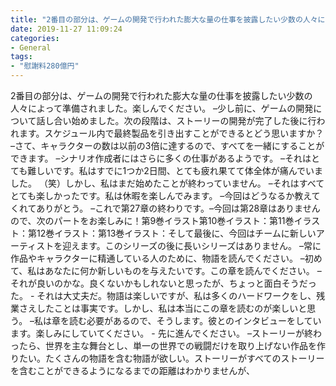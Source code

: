```yaml
---
title: "2番目の部分は、ゲームの開発で行われた膨大な量の仕事を披露したい少数の人々によって準備されました。"
date: 2019-11-27 11:09:24
categories:
- General
tags:
- "慰謝料280億円"
---
```


2番目の部分は、ゲームの開発で行われた膨大な量の仕事を披露したい少数の人々によって準備されました。楽しんでください。 –少し前に、ゲームの開発について話し合い始めました。次の段階は、ストーリーの開発が完了した後に行われます。スケジュール内で最終製品を引き出すことができるとどう思いますか？ –さて、キャラクターの数は以前の3倍に達するので、すべてを一緒にすることができます。 –シナリオ作成者にはさらに多くの仕事があるようです。 –それはとても難しいです。私はすでに1つか2日間、とても疲れ果てて体全体が痛んでいました。 （笑）しかし、私はまだ始めたことが終わっていません。 –それはすべてとても楽しかったです。私は休暇を楽しんでみます。 –今回はどうなるか教えてくれてありがとう。 –これで第27章の終わりです。–今回は第28章はありませんので、次のパートをお楽しみに！第9巻イラスト第10巻イラスト：第11巻イラスト：第12巻イラスト：第13巻イラスト：そして最後に、今回はチームに新しいアーティストを迎えます。このシリーズの後に長いシリーズはありません。 –常に作品やキャラクターに精通している人のために、物語を読んでください。 –初めて、私はあなたに何か新しいものを与えたいです。この章を読んでください。 –それが良いのかな。良くないかもしれないと思ったが、ちょっと面白そうだった。 - それは大丈夫だ。物語は楽しいですが、私は多くのハードワークをし、残業さえしたことは事実です。しかし、私は本当にこの章を読むのが楽しいと思う。 –私は章を読む必要があるので、そうします。彼とのインタビューをしています。楽しみにしていてください。 - 先に進んでください。 –ストーリーが終わったら、世界を主な舞台とし、単一の世界での戦闘だけを取り上げない作品を作りたい。たくさんの物語を含む物語が欲しい。ストーリーがすべてのストーリーを含むことができるようになるまでの距離はわかりませんが、
